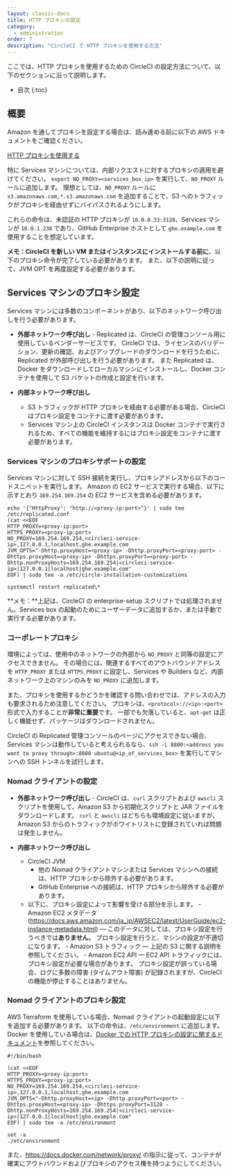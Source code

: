 ```yaml
---
layout: classic-docs
title: HTTP プロキシの設定
category:
  - administration
order: 7
description: "CircleCI で HTTP プロキシを使用する方法"
---
```


ここでは、HTTP プロキシを使用するための CircleCI の設定方法について、以下のセクションに沿って説明します。

- 目次
{:toc}

## 概要

Amazon を通してプロキシを設定する場合は、読み進める前に以下の AWS ドキュメントをご確認ください。

[HTTP プロキシを使用する](https://docs.aws.amazon.com/cli/latest/userguide/cli-http-proxy.html)

特に Services マシンについては、内部リクエストに対するプロキシの適用を避けてください。 `export NO_PROXY=<services_box_ip>` を実行して、`NO_PROXY` ルールに追加します。 理想としては、`NO_PROXY` ルールに `s3.amazonaws.com,*.s3.amazonaws.com` を追加することで、S3 へのトラフィックがプロキシを経由せずにバイパスされるようにします。

これらの命令は、未認証の HTTP プロキシが `10.0.0.33:3128`、Services マシンが `10.0.1.238` であり、GitHub Enterprise ホストとして `ghe.example.com` を使用することを想定しています。

**メモ：**CircleCI を新しい VM またはインスタンスにインストールする**前に**、以下のプロキシ命令が完了している必要があります。 また、以下の説明に従って、JVM OPT を再度設定する必要があります。

## Services マシンのプロキシ設定

Services マシンには多数のコンポーネントがあり、以下のネットワーク呼び出しを行う必要があります。

- **外部ネットワーク呼び出し** - Replicated は、CircleCI の管理コンソール用に使用しているベンダーサービスです。 CircleCI では、ライセンスのバリデーション、更新の確認、およびアップグレードのダウンロードを行うために、Replicated が外部呼び出しを行う必要があります。 また Replicated は、Docker をダウンロードしてローカルマシンにインストールし、Docker コンテナを使用して S3 バケットの作成と設定を行います。

- **内部ネットワーク呼び出し**
  
  - S3 トラフィックが HTTP プロキシを経由する必要がある場合、CircleCI はプロキシ設定をコンテナに渡す必要があります。
  - Services マシン上の CircleCI インスタンスは Docker コンテナで実行されるため、すべての機能を維持するにはプロキシ設定をコンテナに渡す必要があります。

### Services マシンのプロキシサポートの設定

Services マシンに対して SSH 接続を実行し、プロキシアドレスから以下のコードスニペットを実行します。 Amazon の EC2 サービスで実行する場合、以下に示すとおり `169.254.169.254` の EC2 サービスを含める必要があります。

```
echo '{"HttpProxy": "http://<proxy-ip:port>"}' | sudo tee /etc/replicated.conf
(cat <<EOF
HTTP_PROXY=<proxy-ip:port>
HTTPS_PROXY=<proxy-ip:port>
NO_PROXY=169.254.169.254,<circleci-service-ip>,127.0.0.1,localhost,ghe.example.com
JVM_OPTS="-Dhttp.proxyHost=<proxy-ip> -Dhttp.proxyPort=<proxy-port> -Dhttps.proxyHost=<proxy-ip> -Dhttps.proxyPort=<proxy-port> -Dhttp.nonProxyHosts=169.254.169.254|<circleci-service-ip>|127.0.0.1|localhost|ghe.example.com"
EOF) | sudo tee -a /etc/circle-installation-customizations

systemctl restart replicated\*
```

**メモ：**上記は、CircleCI の enterprise-setup スクリプトでは処理されません。Services box の起動のためにユーザーデータに追加するか、または手動で実行する必要があります。

### コーポレートプロキシ

環境によっては、使用中のネットワークの外部から `NO_PROXY` と同等の設定にアクセスできません。 その場合には、関連するすべてのアウトバウンドアドレスを `HTTP_PROXY` または `HTTPS_PROXY` に設定し、Services や Builders など、内部ネットワーク上のマシンのみを `NO_PROXY` に追加します。

また、プロキシを使用するかどうかを確認する問い合わせでは、アドレスの入力も要求されるため注意してください。 プロキシは、`<protocol>://<ip>:<port>` 形式で入力することが**非常に重要**です。 一部でも欠落していると、`apt-get` は正しく機能せず、パッケージはダウンロードされません。

CircleCI の Replicated 管理コンソールのページにアクセスできない場合、Services マシンは動作していると考えられるなら、`ssh -L 8800:<address you want to proxy through>:8800 ubuntu@<ip_of_services_box>` を実行してマシンへの SSH トンネルを試行します。

### Nomad クライアントの設定

- **外部ネットワーク呼び出し** - CircleCI は、`curl` スクリプトおよび `awscli` スクリプトを使用して、Amazon S3 から初期化スクリプトと JAR ファイルをダウンロードします。 `curl` と `awscli` はどちらも環境設定に従いますが、Amazon S3 からのトラフィックがホワイトリストに登録されていれば問題は発生しません。

- **内部ネットワーク呼び出し**
  
  - CircleCI JVM  
    - 他の Nomad クライアントマシンまたは Services マシンへの接続は、HTTP プロキシから除外する必要があります。
    - GitHub Enterprise への接続は、HTTP プロキシから除外する必要があります。
  - 以下に、プロキシ設定によって影響を受ける部分を示します。 - Amazon EC2 メタデータ (https://docs.aws.amazon.com/ja_jp/AWSEC2/latest/UserGuide/ec2-instance-metadata.html) — このデータに対しては、プロキシ設定を行うべきでは**ありません**。 プロキシ設定を行うと、マシンの設定が不適切になります。 - Amazon S3 トラフィック — 上記の S3 に関する説明を参照してください。 - Amazon EC2 API — EC2 API トラフィックには、プロキシ設定が必要な場合があります。 プロキシ設定が誤っている場合、ログに多数の障害 (タイムアウト障害) が記録されますが、CircleCI の機能が停止することはありません。

### Nomad クライアントのプロキシ設定

AWS Terraform を使用している場合、Nomad クライアントの起動設定に以下を追加する必要があります。 以下の命令は、`/etc/environment` に追加します。 Docker を使用している場合は、[Docker での HTTP プロキシの設定に関するドキュメント](https://docs.docker.com/engine/admin/systemd/#/http-proxy)を参照してください。

```
#!/bin/bash

(cat <<EOF
HTTP_PROXY=<proxy-ip:port>
HTTPS_PROXY=<proxy-ip:port>
NO_PROXY=169.254.169.254,<circleci-service-ip>,127.0.0.1,localhost,ghe.example.com
JVM_OPTS="-Dhttp.proxyHost=<ip> -Dhttp.proxyPort=<port> -Dhttps.proxyHost=<proxy-ip> -Dhttps.proxyPort=3128 -Dhttp.nonProxyHosts=169.254.169.254|<circleci-service-ip>|127.0.0.1|localhost|ghe.example.com"
EOF) | sudo tee -a /etc/environment

set -a
./etc/environment
```

また、https://docs.docker.com/network/proxy/ の指示に従って、コンテナが確実にアウトバウンドおよびプロキシのアクセス権を持つようにしてください。
